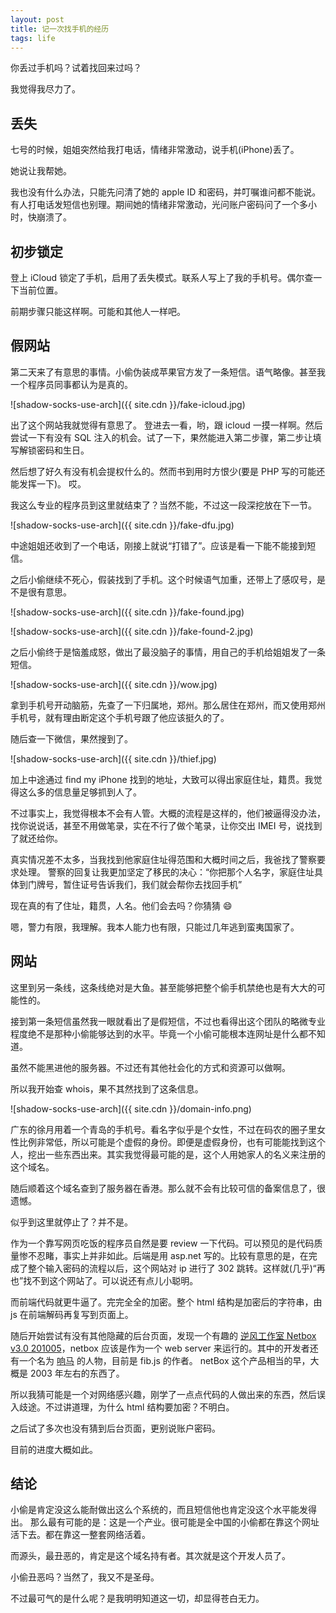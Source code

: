 ```yaml
---
layout: post
title: 记一次找手机的经历
tags: life
---
```


你丢过手机吗？试着找回来过吗？

我觉得我尽力了。

## 丢失

七号的时候，姐姐突然给我打电话，情绪非常激动，说手机(iPhone)丢了。

她说让我帮她。

我也没有什么办法，只能先问清了她的 apple ID 和密码，并叮嘱谁问都不能说。有人打电话发短信也别理。期间她的情绪非常激动，光问账户密码问了一个多小时，快崩溃了。

## 初步锁定

登上 iCloud 锁定了手机，启用了丢失模式。联系人写上了我的手机号。偶尔查一下当前位置。

前期步骤只能这样啊。可能和其他人一样吧。

## 假网站

第二天来了有意思的事情。小偷伪装成苹果官方发了一条短信。语气略像。甚至我一个程序员同事都认为是真的。

![shadow-socks-use-arch]({{ site.cdn }}/fake-icloud.jpg)

出了这个网站我就觉得有意思了。 登进去一看，哟，跟 icloud 一摸一样啊。然后尝试一下有没有 SQL 注入的机会。试了一下，果然能进入第二步骤，第二步让填写解锁密码和生日。

然后想了好久有没有机会提权什么的。然而书到用时方恨少(要是 PHP 写的可能还能发挥一下)。 哎。 

我这么专业的程序员到这里就结束了？当然不能，不过这一段深挖放在下一节。

![shadow-socks-use-arch]({{ site.cdn }}/fake-dfu.jpg)

中途姐姐还收到了一个电话，刚接上就说“打错了”。应该是看一下能不能接到短信。

之后小偷继续不死心，假装找到了手机。这个时候语气加重，还带上了感叹号，是不是很有意思。

![shadow-socks-use-arch]({{ site.cdn }}/fake-found.jpg)

![shadow-socks-use-arch]({{ site.cdn }}/fake-found-2.jpg)

之后小偷终于是恼羞成怒，做出了最没脑子的事情，用自己的手机给姐姐发了一条短信。

![shadow-socks-use-arch]({{ site.cdn }}/wow.jpg)

拿到手机号开动脑筋，先查了一下归属地，郑州。那么居住在郑州，而又使用郑州手机号，就有理由断定这个手机号跟了他应该挺久的了。

随后查一下微信，果然搜到了。

![shadow-socks-use-arch]({{ site.cdn }}/thief.jpg)

加上中途通过 find my iPhone 找到的地址，大致可以得出家庭住址，籍贯。我觉得这么多的信息量足够抓到人了。

不过事实上，我觉得根本不会有人管。大概的流程是这样的，他们被逼得没办法，找你说说话，甚至不用做笔录，实在不行了做个笔录，让你交出 IMEI 号，说找到了就还给你。

真实情况差不太多，当我找到他家庭住址得范围和大概时间之后，我爸找了警察要求处理。 警察的回复让我更加坚定了移民的决心：“你把那个人名字，家庭住址具体到门牌号，暂住证号告诉我们，我们就会帮你去找回手机”

现在真的有了住址，籍贯，人名。他们会去吗？你猜猜 😄

嗯，警力有限，我理解。我本人能力也有限，只能过几年逃到蛮夷国家了。

## 网站

这里到另一条线，这条线绝对是大鱼。甚至能够把整个偷手机禁绝也是有大大的可能性的。

接到第一条短信虽然我一眼就看出了是假短信，不过也看得出这个团队的略微专业程度绝不是那种小偷能够达到的水平。毕竟一个小偷可能根本连网址是什么都不知道。

虽然不能黑进他的服务器。不过还有其他社会化的方式和资源可以做啊。

所以我开始查 whois，果不其然找到了这条信息。

![shadow-socks-use-arch]({{ site.cdn }}/domain-info.png)

广东的徐月用着一个青岛的手机号。看名字似乎是个女性，不过在码农的圈子里女性比例非常低，所以可能是个虚假的身份。即便是虚假身份，也有可能能找到这个人，挖出一些东西出来。其实我觉得最可能的是，这个人用她家人的名义来注册的这个域名。

随后顺着这个域名查到了服务器在香港。那么就不会有比较可信的备案信息了，很遗憾。

似乎到这里就停止了？并不是。

作为一个靠写网页吃饭的程序员自然是要 review 一下代码。可以预见的是代码质量惨不忍睹，事实上并非如此。后端是用 asp.net 写的。比较有意思的是，在完成了整个输入密码的流程以后，这个网站对 ip 进行了 302 跳转。这样就(几乎)“再也”找不到这个网站了。可以说还有点儿小聪明。

而前端代码就更牛逼了。完完全全的加密。整个 html 结构是加密后的字符串，由 js 在前端解码再复写到页面上。

随后开始尝试有没有其他隐藏的后台页面，发现一个有趣的 [逆风工作室 Netbox v3.0 201005](http://netbox.cn:81/)，netbox 应该是作为一个 web server 来运行的。其中的开发者还有一个名为 [响马](https://weibo.com/xicilion?topnav=1&wvr=6&topsug=1) 的人物，目前是 fib.js 的作者。 netBox 这个产品相当的早，大概是 2003 年左右的东西了。

所以我猜可能是一个对网络感兴趣，刚学了一点点代码的人做出来的东西，然后误入歧途。不过讲道理，为什么 html 结构要加密？不明白。

之后试了多次也没有猜到后台页面，更别说账户密码。

目前的进度大概如此。

## 结论

小偷是肯定没这么能耐做出这么个系统的，而且短信他也肯定没这个水平能发得出。 那么最有可能的是：这是一个产业。很可能是全中国的小偷都在靠这个网址活下去。都在靠这一整套网络活着。

而源头，最丑恶的，肯定是这个域名持有者。其次就是这个开发人员了。

小偷丑恶吗？当然了，我又不是圣母。

不过最可气的是什么呢？是我明明知道这一切，却显得苍白无力。
